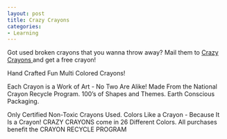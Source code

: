 ```yaml
---
layout: post
title: Crazy Crayons
categories:
- Learning
---
```



Got used broken crayons that you wanna throw away? Mail them to [Crazy Crayons ](http://crazycrayons.com/)and get a free crayon!

Hand Crafted Fun Multi Colored Crayons!

Each Crayon is a Work of Art - No Two Are Alike! Made From the National Crayon Recycle Program. 100’s of Shapes and Themes. Earth Conscious Packaging.

Only Certified Non-Toxic Crayons Used. Colors Like a Crayon - Because It Is a Crayon! CRAZY CRAYONS come in 26 Different Colors. All purchases benefit the CRAYON RECYCLE PROGRAM
